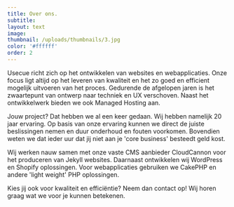 ```yaml
---
title: Over ons.
subtitle:
layout: text
image:
thumbnail: /uploads/thumbnails/3.jpg
color: '#ffffff'
order: 2
---
```



Usecue richt zich op het ontwikkelen van websites en webapplicaties. Onze focus ligt altijd op het leveren van kwaliteit en het zo goed en efficient mogelijk uitvoeren van het proces. Gedurende de afgelopen jaren is het zwaartepunt van ontwerp naar techniek en UX verschoven. Naast het ontwikkelwerk bieden we ook Managed Hosting aan.

Jouw project? Dat hebben we al een keer gedaan. Wij hebben namelijk 20 jaar ervaring. Op basis van onze ervaring kunnen we direct de juiste beslissingen nemen en duur onderhoud en fouten voorkomen. Bovendien weten we dat ieder uur dat jij niet aan je 'core business' besteedt geld kost.&nbsp;

Wij werken nauw samen met onze vaste CMS aanbieder CloudCannon voor het produceren van Jekyll websites. Daarnaast ontwikkelen wij WordPress en Shopify oplossingen. Voor webapplicaties gebruiken we CakePHP en andere 'light weight' PHP oplossingen.

Kies jij ook voor kwaliteit en effici&euml;ntie? Neem dan contact op! Wij horen graag wat we voor je kunnen betekenen.
